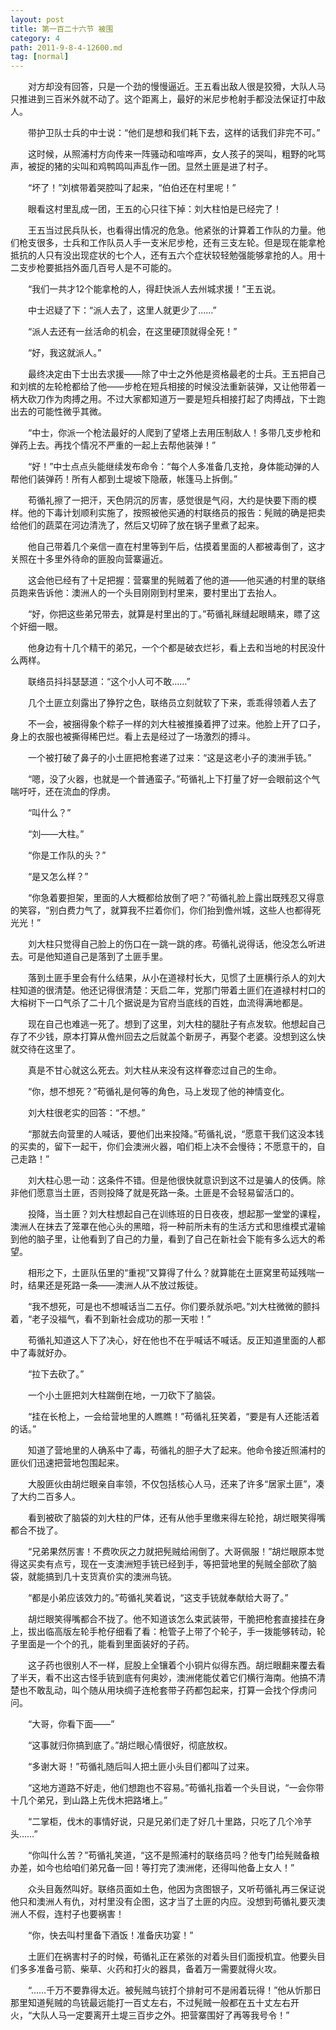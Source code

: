 ```yaml
---
layout: post
title: 第一百二十六节 被围
category: 4
path: 2011-9-8-4-12600.md
tag: [normal]
---
```


　　对方却没有回答，只是一个劲的慢慢逼近。王五看出敌人很是狡猾，大队人马只推进到三百米外就不动了。这个距离上，最好的米尼步枪射手都没法保证打中敌人。

　　带护卫队士兵的中士说：“他们是想和我们耗下去，这样的话我们非完不可。”

　　这时候，从照浦村方向传来一阵骚动和喧哗声，女人孩子的哭叫，粗野的叱骂声，被捉的猪的尖叫和鸡鸭鸣叫声乱作一团。显然土匪是进了村子。

　　“坏了！”刘槟带着哭腔叫了起来，“伯伯还在村里呢！”

　　眼看这村里乱成一团，王五的心只往下掉：刘大柱怕是已经完了！

　　王五当过民兵队长，也看得出情况的危急。他紧张的计算着工作队的力量。他们枪支很多，士兵和工作队员人手一支米尼步枪，还有三支左轮。但是现在能拿枪抵抗的人只有没出现症状的七个人，还有五六个症状较轻勉强能够拿抢的人。用十二支步枪要抵挡外面几百号人是不可能的。

　　“我们一共才12个能拿枪的人，得赶快派人去州城求援！”王五说。

　　中士迟疑了下：“派人去了，这里人就更少了……”

　　“派人去还有一丝活命的机会，在这里硬顶就得全死！”

　　“好，我这就派人。”

　　最终决定由下士出去求援——除了中士之外他是资格最老的士兵。王五把自己和刘槟的左轮枪都给了他——步枪在短兵相接的时候没法重新装弹，又让他带着一柄大砍刀作为肉搏之用。不过大家都知道万一要是短兵相接打起了肉搏战，下士跑出去的可能性微乎其微。

　　“中士，你派一个枪法最好的人爬到了望塔上去用压制敌人！多带几支步枪和弹药上去。再找个情况不严重的一起上去帮他装弹！”

　　“好！”中士点点头能继续发布命令：“每个人多准备几支抢，身体能动弹的人帮他们装弹药！所有人都到土堤坡下隐蔽，帐篷马上拆倒。”

　　苟循礼擦了一把汗，天色阴沉的厉害，感觉很是气闷，大约是快要下雨的模样。他的下毒计划顺利实施了，按照被他买通的村联络员的报告：髡贼的确是把卖给他们的蔬菜在河边清洗了，然后又切碎了放在锅子里煮了起来。

　　他自己带着几个亲信一直在村里等到午后，估摸着里面的人都被毒倒了，这才关照在十多里外待命的匪股向营寨逼近。

　　这会他已经有了十足把握：营寨里的髡贼着了他的道——他买通的村里的联络员跑来告诉他：澳洲人的一个头目刚刚到村里来，要村里出丁去抬人。

　　“好，你把这些弟兄带去，就算是村里出的丁。”苟循礼眯缝起眼睛来，瞟了这个奸细一眼。

　　他身边有十几个精干的弟兄，一个个都是破衣烂衫，看上去和当地的村民没什么两样。

　　联络员抖抖瑟瑟道：“这个小人可不敢……”

　　几个土匪立刻露出了狰狞之色，联络员立刻就软了下来，乖乖得领着人去了

　　不一会，被捆得象个粽子一样的刘大柱被推搡着押了过来。他脸上开了口子，身上的衣服也被撕得稀巴烂。看上去是经过了一场激烈的搏斗。

　　一个被打破了鼻子的小土匪把枪套递了过来：“这是这老小子的澳洲手铳。”

　　“嗯，没了火器，也就是一个普通蛮子。”苟循礼上下打量了好一会眼前这个气喘吁吁，还在流血的俘虏。

　　“叫什么？”

　　“刘——大柱。”

　　“你是工作队的头？”

　　“是又怎么样？”

　　“你急着要担架，里面的人大概都给放倒了吧？”苟循礼脸上露出既残忍又得意的笑容，“别白费力气了，就算我不拦着你们，你们抬到儋州城，这些人也都得死光光！”

　　刘大柱只觉得自己脸上的伤口在一跳一跳的疼。苟循礼说得话，他没怎么听进去。可是他知道自己是落到了土匪手里。

　　落到土匪手里会有什么结果，从小在道禄村长大，见惯了土匪横行杀人的刘大柱知道的很清楚。他还记得很清楚：天启二年，党那门带着土匪们在道禄村村口的大榕树下一口气杀了二十几个据说是为官府当底线的百姓，血流得满地都是。

　　现在自己也难逃一死了。想到了这里，刘大柱的腿肚子有点发软。他想起自己存了不少钱，原本打算从儋州回去之后就盖个新房子，再娶个老婆。没想到这么快就交待在这里了。

　　真是不甘心就这么死去。刘大柱从来没有这样眷恋过自己的生命。

　　“你，想不想死？”苟循礼是何等的角色，马上发现了他的神情变化。

　　刘大柱很老实的回答：“不想。”

　　“那就去向营里的人喊话，要他们出来投降。”苟循礼说，“愿意干我们这没本钱的买卖的，留下一起干，你们会澳洲火器，咱们柜上决不会慢待；不愿意干的，自己走路！”

　　刘大柱心思一动：这条件不错。但是他很快就意识到这不过是骗人的伎俩。除非他们愿意当土匪，否则投降了就是死路一条。土匪是不会轻易留活口的。

　　投降，当土匪？刘大柱想起自己在训练班的日日夜夜，想起那一堂堂的课程，澳洲人在抹去了笼罩在他心头的黑暗，将一种前所未有的生活方式和思维模式灌输到他的脑子里，让他看到了自己的力量，看到了自己在新社会下能有多么远大的希望。

　　相形之下，土匪队伍里的“重视”又算得了什么？就算能在土匪窝里苟延残喘一时，结果还是死路一条——澳洲人从不放过叛徒。

　　“我不想死，可是也不想喊话当二五仔。你们要杀就杀吧。”刘大柱微微的颤抖着，“老子没福气，看不到新社会成功的那一天啦！”

　　苟循礼知道这人下了决心，好在他也不在乎喊话不喊话。反正知道里面的人都中了毒就好办。

　　“拉下去砍了。”

　　一个小土匪把刘大柱踹倒在地，一刀砍下了脑袋。

　　“挂在长枪上，一会给营地里的人瞧瞧！”苟循礼狂笑着，“要是有人还能活着的话。”

　　知道了营地里的人确系中了毒，苟循礼的胆子大了起来。他命令接近照浦村的匪伙们迅速把营地包围起来。

　　大股匪伙由胡烂眼亲自率领，不仅包括核心人马，还来了许多“居家土匪”，凑了大约二百多人。

　　看到被砍了脑袋的刘大柱的尸体，还有从他手里缴来得左轮抢，胡烂眼笑得嘴都合不拢了。

　　“兄弟果然厉害！不费吹灰之力就把髡贼给闹倒了。大哥佩服！”胡烂眼原本觉得这买卖有点亏，现在一支澳洲短手铳已经到手，等把营地里的髡贼全部砍了脑袋，就能搞到几十支货真价实的澳洲鸟铳。

　　“都是小弟应该效力的。”苟循礼笑着说，“这支手铳就奉献给大哥了。”

　　胡烂眼笑得嘴都合不拢了。他不知道该怎么束武装带，干脆把枪套直接挂在身上，拔出临高版左轮手枪仔细看了看：枪管子上带了个轮子，手一拨能够转动，轮子里面是一个个的孔，能看到里面装好的子药。

　　这子药也很别人不一样，屁股上全镶着个小铜片似得东西。胡烂眼翻来覆去看了半天，看不出这古怪手铳到底有何奥妙，澳洲佬能仗着它们横行海南。他搞不清楚也不敢乱动，叫个随从用块绸子连枪套带子药都包起来，打算一会找个俘虏问问。

　　“大哥，你看下面——”

　　“这事就归你搞到底了。”胡烂眼心情很好，彻底放权。

　　“多谢大哥！”苟循礼随后叫人把土匪小头目们都叫了过来。

　　“这地方道路不好走，他们想跑也不容易。”苟循礼指着一个头目说，“一会你带十几个弟兄，到山路上先伐木把路堵上。”

　　“二掌柜，伐木的事情好说，只是兄弟们走了好几十里路，只吃了几个冷芋头……”

　　“你叫什么苦？”苟循礼笑道，“这不是照浦村的联络员吗？他专门给髡贼备粮办差，如今也给咱们弟兄备一回！等打完了澳洲佬，还得叫他备上女人！”

　　众头目轰然叫好。联络员面如土色，他因为贪图银子，又听苟循礼再三保证说他只和澳洲人有仇，对村里没有企图，这才当了土匪的内应。没想到苟循礼要灭澳洲人不假，连村子也要祸害！

　　“你，快去叫村里备下酒饭！准备庆功宴！”

　　土匪们在祸害村子的时候，苟循礼正在紧张的对着头目们面授机宜。他要头目们多多准备弓箭、柴草、火药和打火的器具，备着万一需要就得火攻。

　　“……千万不要靠得太近。被髡贼鸟铳打个排射可不是闹着玩得！”他从忻那日那里知道髡贼的鸟铳最远能打一百丈左右，不过髡贼一般都在五十丈左右开火，“大队人马一定要离开土堤三百步之外。把营寨围好了再等我号令！”
